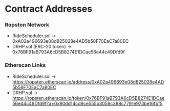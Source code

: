 # Contract Addresses 

### Ropsten Network
- RideScheduler.sol -> 0xA02a496693e08d825028e4AD5b58F70EaC7a80EC
- DRHP.sol (ERC-20 token) -> 0x76BF91aB793A6cD5B8274E1DCae56e44c49Dfd9f

### Etherscan Links
- RideScheduler.sol -> https://ropsten.etherscan.io/address/0xA02a496693e08d825028e4AD5b58F70EaC7a80EC 
- DRHP.sol -> https://ropsten.etherscan.io/token/0x76BF91aB793A6cD5B8274E1DCae56e44c49Dfd9f?a=0x90dd14cd9ce555b3059c388c7791e973be16fbf5